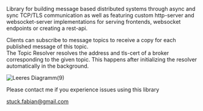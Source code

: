 Library for building message based distributed systems through async and sync TCP/TLS communication as well as featuring custom http-server and websocket-server implementations for serving frontends, websocket endpoints or creating a rest-api.  
  
Clients can subscribe to message topics to receive a copy for each published message of this topic.  
The Topic Resolver resolves the address and tls-cert of a broker corresponding to the given topic. This happens after initializing the resolver automatically in the background.  

![Leeres Diagramm(9)](https://github.com/neutralusername/Systemge/assets/39095721/0a0d9b5e-d0b0-435f-a7f4-9a01bca3ba46)

Please contact me if you experience issues using this library

stuck.fabian@gmail.com

